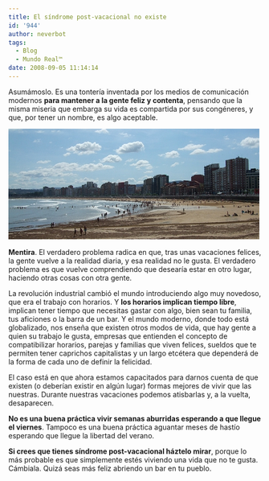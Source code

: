 ```yaml
---
title: El síndrome post-vacacional no existe
id: '944'
author: neverbot
tags:
  - Blog
  - Mundo Real™
date: 2008-09-05 11:14:14
---
```


Asumámoslo. Es una tontería inventada por los medios de comunicación modernos **para mantener a la gente feliz y contenta**, pensando que la misma miseria que embarga su vida es compartida por sus congéneres, y que, por tener un nombre, es algo aceptable.

[![Gijón en verano](./el-sindrome-post-vacacional-no-existe/gijon.jpg "Gijón en verano")](http://www.flickr.com/photos/neverbot/2778071433/)

**Mentira**. El verdadero problema radica en que, tras unas vacaciones felices, la gente vuelve a la realidad diaria, y esa realidad no le gusta. El verdadero problema es que vuelve comprendiendo que desearía estar en otro lugar, haciendo otras cosas con otra gente.

La revolución industrial cambió el mundo introduciendo algo muy novedoso, que era el trabajo con horarios. Y **los horarios implican tiempo libre**, implican tener tiempo que necesitas gastar con algo, bien sean tu familia, tus aficiones o la barra de un bar. Y el mundo moderno, donde todo está globalizado, nos enseña que existen otros modos de vida, que hay gente a quien su trabajo le gusta, empresas que entienden el concepto de compatibilizar horarios, parejas y familias que viven felices, sueldos que te permiten tener caprichos capitalistas y un largo etcétera que dependerá de la forma de cada uno de definir la felicidad.

El caso está en que ahora estamos capacitados para darnos cuenta de que existen (o deberían existir en algún lugar) formas mejores de vivir que las nuestras. Durante nuestras vacaciones podemos atisbarlas y, a la vuelta, desaparecen.

**No es una buena práctica vivir semanas aburridas esperando a que llegue el viernes**. Tampoco es una buena práctica aguantar meses de hastío esperando que llegue la libertad del verano.

**Si crees que tienes síndrome post-vacacional háztelo mirar**, porque lo más probable es que simplemente estés viviendo una vida que no te gusta. Cámbiala. Quizá seas más feliz abriendo un bar en tu pueblo.